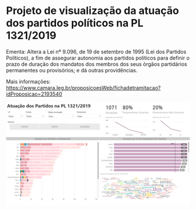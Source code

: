 # Projeto de visualização da atuação dos partidos políticos na PL 1321/2019

Ementa: Altera a Lei nº 9.096, de 19 de setembro de 1995 (Lei dos Partidos Políticos), a fim de assegurar autonomia aos partidos políticos para definir o prazo de duração dos mandatos dos membros dos seus órgãos partidários permanentes ou provisórios; e dá outras providências.

Mais informações: https://www.camara.leg.br/proposicoesWeb/fichadetramitacao?idProposicao=2193540

<img src="Print.v2.PNG" />


